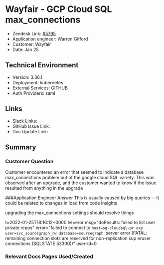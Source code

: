 
# Wayfair - GCP Cloud SQL max_connections <!-- Ticket Title  Hint: include keywords to make it searchable -->

- Zendesk Link: [#5795](https://sourcegraph.zendesk.com/agent/tickets/5795)
- Application engineer: Warren Gifford
- Customer: Wayfair <!-- Redact if this contains personally identifying information -->
- Date: Jan 25

<!-- Data populated from integration, speak to Ben Gordon or Michael Bali if not working -->
<!-- During Internal team trial, fill missing data manually (we are waiting for all data to sync) -->

## Technical Environment
- Version: 3.36.1​
- Deployment: kubernetes
- External Services: GITHUB
- Auth Providers: saml


## Links
<!-- Data for application engineer manual entry -->
- Slack Links:
- GitHub Issue Link:
- Doc Update Link:

## Summary
### Customer Question
Customer encountered an error that seemed to indicate a database max_connections problem but of the google cloud SQL variety. This was observed after an upgrade, and the customer wanted to know if the issue resulted from anything in the upgrade

###Application Engineer Answer
This is usually caused by big queries -- it could be related to changes in load from code insights

upgrading the max_connections settings should resolve things

t=2022-01-25T18:16:12+0000 lvl=eror msg="doResults: failed to list user private repos" error="failed to connect to `host=sg-cloudsql-pr
oxy user=svc_sourcegraph_rw database=sourcegraph`: server error (FATAL: remaining connection slots are reserved for non-replication sup
eruser connections (SQLSTATE 53300))" user-id=0



### Relevant Docs Pages Used/Created

<!-- Once complete, upload a copy to https://github.com/sourcegraph/support-tools-internal/tree/main/resolved-tickets as a .md file -->
<!-- Name the file 5795.md -->
